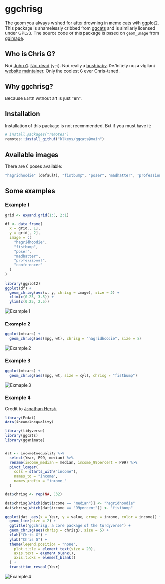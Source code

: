 # ggchrisg

The geom you always wished for after drowning in meme cats with ggplot2.
This package is shamelessly cribbed from [ggcats](https://github.com/R-CoderDotCom/ggcats) and is similarly licensed under GPLv3.
The source code of this package is based on `geom_image` from [ggimage](https://cran.r-project.org/web/packages/ggimage/index.html).

## Who is Chris G?

Not [John G](https://en.wikipedia.org/wiki/John_Galt).
[Not dead](https://www.dignitymemorial.com/obituaries/washington-dc/christopher-gignoux-6027869) (yet).
Not really a [bushbaby](https://mobile.twitter.com/popgenepi).
Definitely not a vigilant [website maintainer](https://www.gignouxlab.org/).
Only the coolest G ever Chris-tened.

## Why ggchrisg?

Because Earth without art is just "eh".

## Installation

Installation of this package is not recommended.
But if you must have it:

```r
# install.packages("remotes")
remotes::install_github("klkeys/ggcats@main")
```

## Available images 

There are 6 poses available:

```r
"hagridhoodie" (default), "fistbump", "poser", "madhatter", "professional", "conferencer"
```

## Some examples

### Example 1

```r
grid <- expand.grid(1:3, 2:1)

df <- data.frame(
  x = grid[, 1],
  y = grid[, 2],
  image = c(
    "hagridhoodie",
    "fistbump",
    "poser",
    "madhatter",
    "professional",
    "conferencer"
  )
)
                           
library(ggplot2)
ggplot(df) +
  geom_chrisg(aes(x, y, chrisg = image), size = 5) +
  xlim(c(0.25, 3.5)) + 
  ylim(c(0.25, 2.5))
```

![Example 1](https://github.com/klkeys/ggchrisg/blob/main/examples/Example1.png)

### Example 2

```r
ggplot(mtcars) +
  geom_chrisg(aes(mpg, wt), chrisg = "hagridhoodie", size = 5)
```

![Example 2](https://github.com/klkeys/ggchrisg/blob/main/examples/Example2.png)

### Example 3

```r
ggplot(mtcars) +
  geom_chrisg(aes(mpg, wt, size = cyl), chrisg = "fistbump")
```

![Exmaple 3](https://github.com/klkeys/ggchrisg/blob/main/examples/Example3.png)


### Example 4

Credit to [Jonathan Hersh](https://twitter.com/DogmaticPrior).

```r
library(Ecdat)
data(incomeInequality)

library(tidyverse)
library(ggcats)
library(gganimate)


dat <- incomeInequality %>%
  select(Year, P99, median) %>%
  rename(income_median = median, income_99percent = P99) %>%
  pivot_longer(
    cols = starts_with("income"),
    names_to = "income",
    names_prefix = "income_"
  )

dat$chrisg <- rep(NA, 132)

dat$chrisg[which(dat$income == "median")] <- "hagridhoodie"
dat$chrisg[which(dat$income == "99percent")] <- "fistbump" 

ggplot(dat, aes(x = Year, y = value, group = income, color = income)) +
  geom_line(size = 2) +
  ggtitle("ggchrisg, a core package of the turdyverse") +
  geom_chrisg(aes(chrisg = chrisg), size = 5) +
  xlab("Chris G") +
  ylab("Chris G") +
  theme(legend.position = "none",
    plot.title = element_text(size = 20),
    axis.text = element_blank(),
    axis.ticks = element_blank()
  ) +
  transition_reveal(Year)
```

![Example 4](https://github.com/klkeys/ggchrisg/blob/main/examples/Example4.gif)
